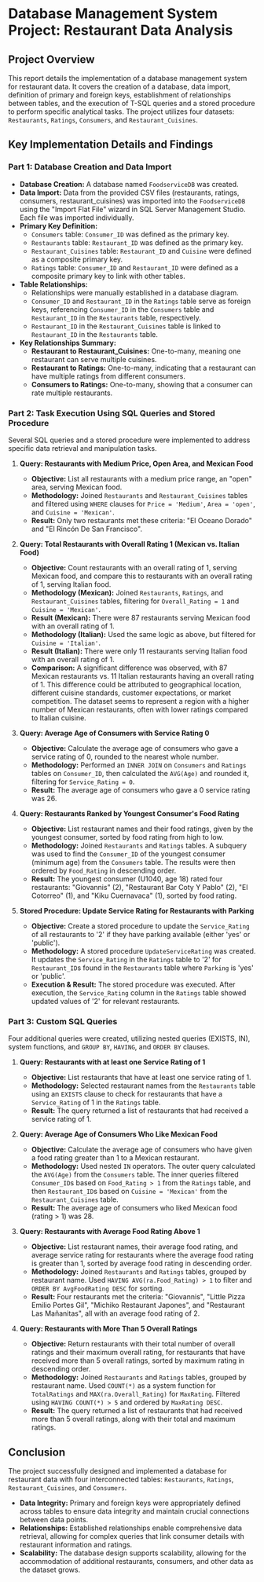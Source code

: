 # Database Management System Project: Restaurant Data Analysis

## Project Overview

This report details the implementation of a database management system for restaurant data. It covers the creation of a database, data import, definition of primary and foreign keys, establishment of relationships between tables, and the execution of T-SQL queries and a stored procedure to perform specific analytical tasks. The project utilizes four datasets: `Restaurants`, `Ratings`, `Consumers`, and `Restaurant_Cuisines`.

## Key Implementation Details and Findings

### Part 1: Database Creation and Data Import

* **Database Creation:** A database named `FoodserviceDB` was created.
* **Data Import:** Data from the provided CSV files (restaurants, ratings, consumers, restaurant_cuisines) was imported into the `FoodserviceDB` using the "Import Flat File" wizard in SQL Server Management Studio. Each file was imported individually.
* **Primary Key Definition:**
    * `Consumers` table: `Consumer_ID` was defined as the primary key.
    * `Restaurants` table: `Restaurant_ID` was defined as the primary key.
    * `Restaurant_Cuisines` table: `Restaurant_ID` and `Cuisine` were defined as a composite primary key.
    * `Ratings` table: `Consumer_ID` and `Restaurant_ID` were defined as a composite primary key to link with other tables.
* **Table Relationships:**
    * Relationships were manually established in a database diagram.
    * `Consumer_ID` and `Restaurant_ID` in the `Ratings` table serve as foreign keys, referencing `Consumer_ID` in the `Consumers` table and `Restaurant_ID` in the `Restaurants` table, respectively.
    * `Restaurant_ID` in the `Restaurant_Cuisines` table is linked to `Restaurant_ID` in the `Restaurants` table.
* **Key Relationships Summary:**
    * **Restaurant to Restaurant_Cuisines:** One-to-many, meaning one restaurant can serve multiple cuisines.
    * **Restaurant to Ratings:** One-to-many, indicating that a restaurant can have multiple ratings from different consumers.
    * **Consumers to Ratings:** One-to-many, showing that a consumer can rate multiple restaurants.

### Part 2: Task Execution Using SQL Queries and Stored Procedure

Several SQL queries and a stored procedure were implemented to address specific data retrieval and manipulation tasks.

1.  **Query: Restaurants with Medium Price, Open Area, and Mexican Food**
    * **Objective:** List all restaurants with a medium price range, an "open" area, serving Mexican food.
    * **Methodology:** Joined `Restaurants` and `Restaurant_Cuisines` tables and filtered using `WHERE` clauses for `Price = 'Medium'`, `Area = 'open'`, and `Cuisine = 'Mexican'`.
    * **Result:** Only two restaurants met these criteria: "El Oceano Dorado" and "El Rincón De San Francisco".

2.  **Query: Total Restaurants with Overall Rating 1 (Mexican vs. Italian Food)**
    * **Objective:** Count restaurants with an overall rating of 1, serving Mexican food, and compare this to restaurants with an overall rating of 1, serving Italian food.
    * **Methodology (Mexican):** Joined `Restaurants`, `Ratings`, and `Restaurant_Cuisines` tables, filtering for `Overall_Rating = 1` and `Cuisine = 'Mexican'`.
    * **Result (Mexican):** There were 87 restaurants serving Mexican food with an overall rating of 1.
    * **Methodology (Italian):** Used the same logic as above, but filtered for `Cuisine = 'Italian'`.
    * **Result (Italian):** There were only 11 restaurants serving Italian food with an overall rating of 1.
    * **Comparison:** A significant difference was observed, with 87 Mexican restaurants vs. 11 Italian restaurants having an overall rating of 1. This difference could be attributed to geographical location, different cuisine standards, customer expectations, or market competition. The dataset seems to represent a region with a higher number of Mexican restaurants, often with lower ratings compared to Italian cuisine.

3.  **Query: Average Age of Consumers with Service Rating 0**
    * **Objective:** Calculate the average age of consumers who gave a service rating of 0, rounded to the nearest whole number.
    * **Methodology:** Performed an `INNER JOIN` on `Consumers` and `Ratings` tables on `Consumer_ID`, then calculated the `AVG(Age)` and rounded it, filtering for `Service_Rating = 0`.
    * **Result:** The average age of consumers who gave a 0 service rating was 26.

4.  **Query: Restaurants Ranked by Youngest Consumer's Food Rating**
    * **Objective:** List restaurant names and their food ratings, given by the youngest consumer, sorted by food rating from high to low.
    * **Methodology:** Joined `Restaurants` and `Ratings` tables. A subquery was used to find the `Consumer_ID` of the youngest consumer (minimum age) from the `Consumers` table. The results were then ordered by `Food_Rating` in descending order.
    * **Result:** The youngest consumer (U1040, age 18) rated four restaurants: "Giovannis" (2), "Restaurant Bar Coty Y Pablo" (2), "El Cotorreo" (1), and "Kiku Cuernavaca" (1), sorted by food rating.

5.  **Stored Procedure: Update Service Rating for Restaurants with Parking**
    * **Objective:** Create a stored procedure to update the `Service_Rating` of all restaurants to '2' if they have parking available (either 'yes' or 'public').
    * **Methodology:** A stored procedure `UpdateServiceRating` was created. It updates the `Service_Rating` in the `Ratings` table to '2' for `Restaurant_ID`s found in the `Restaurants` table where `Parking` is 'yes' or 'public'.
    * **Execution & Result:** The stored procedure was executed. After execution, the `Service_Rating` column in the `Ratings` table showed updated values of '2' for relevant restaurants.

### Part 3: Custom SQL Queries

Four additional queries were created, utilizing nested queries (EXISTS, IN), system functions, and `GROUP BY`, `HAVING`, and `ORDER BY` clauses.

1.  **Query: Restaurants with at least one Service Rating of 1**
    * **Objective:** List restaurants that have at least one service rating of 1.
    * **Methodology:** Selected restaurant names from the `Restaurants` table using an `EXISTS` clause to check for restaurants that have a `Service_Rating` of 1 in the `Ratings` table.
    * **Result:** The query returned a list of restaurants that had received a service rating of 1.

2.  **Query: Average Age of Consumers Who Like Mexican Food**
    * **Objective:** Calculate the average age of consumers who have given a food rating greater than 1 to a Mexican restaurant.
    * **Methodology:** Used nested `IN` operators. The outer query calculated the `AVG(Age)` from the `Consumers` table. The inner queries filtered `Consumer_ID`s based on `Food_Rating > 1` from the `Ratings` table, and then `Restaurant_ID`s based on `Cuisine = 'Mexican'` from the `Restaurant_Cuisines` table.
    * **Result:** The average age of consumers who liked Mexican food (rating > 1) was 28.

3.  **Query: Restaurants with Average Food Rating Above 1**
    * **Objective:** List restaurant names, their average food rating, and average service rating for restaurants where the average food rating is greater than 1, sorted by average food rating in descending order.
    * **Methodology:** Joined `Restaurants` and `Ratings` tables, grouped by restaurant name. Used `HAVING AVG(ra.Food_Rating) > 1` to filter and `ORDER BY AvgFoodRating DESC` for sorting.
    * **Result:** Four restaurants met the criteria: "Giovannis", "Little Pizza Emilio Portes Gil", "Michiko Restaurant Japones", and "Restaurant Las Mañanitas", all with an average food rating of 2.

4.  **Query: Restaurants with More Than 5 Overall Ratings**
    * **Objective:** Return restaurants with their total number of overall ratings and their maximum overall rating, for restaurants that have received more than 5 overall ratings, sorted by maximum rating in descending order.
    * **Methodology:** Joined `Restaurants` and `Ratings` tables, grouped by restaurant name. Used `COUNT(*)` as a system function for `TotalRatings` and `MAX(ra.Overall_Rating)` for `MaxRating`. Filtered using `HAVING COUNT(*) > 5` and ordered by `MaxRating DESC`.
    * **Result:** The query returned a list of restaurants that had received more than 5 overall ratings, along with their total and maximum ratings.

## Conclusion

The project successfully designed and implemented a database for restaurant data with four interconnected tables: `Restaurants`, `Ratings`, `Restaurant_Cuisines`, and `Consumers`.

* **Data Integrity:** Primary and foreign keys were appropriately defined across tables to ensure data integrity and maintain crucial connections between data points.
* **Relationships:** Established relationships enable comprehensive data retrieval, allowing for complex queries that link consumer details with restaurant information and ratings.
* **Scalability:** The database design supports scalability, allowing for the accommodation of additional restaurants, consumers, and other data as the dataset grows.
